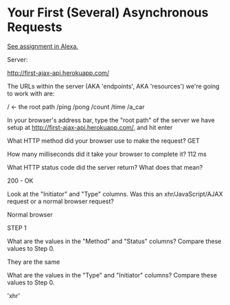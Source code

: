 # Your First (Several) Asynchronous Requests

[See assignment in Alexa.](https://alexa.bitmaker.co/cohorts/67/assignments/2055/latest)

Server:

http://first-ajax-api.herokuapp.com/

The URLs within the server (AKA 'endpoints', AKA 'resources') we're going to work with are:

/ <- the root path
/ping
/pong
/count
/time
/a_car

In your browser's address bar, type the "root path" of the server we have setup at http://first-ajax-api.herokuapp.com/, and hit enter

What HTTP method did your browser use to make the request?
GET

How many milliseconds did it take your browser to complete it?
112 ms

What HTTP status code did the server return? What does that mean?

200 - OK

Look at the "Initiator" and "Type" columns. Was this an xhr/JavaScript/AJAX request or a normal browser request?

Normal browser

STEP 1

What are the values in the "Method" and "Status" columns? Compare these values to Step 0.

They are the same

What are the values in the "Type" and "Initiator" columns? Compare these values to Step 0.

'xhr'
